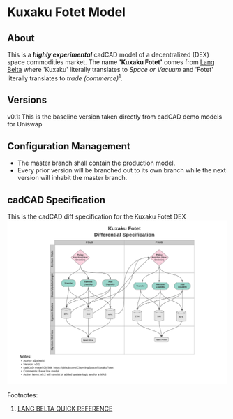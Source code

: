 # Kuxaku Fotet Model


## About
This is a **_highly experimental_** cadCAD model of a decentralized (DEX) space commodities market. The name **'Kuxaku Fotet'** comes from <a href="https://expanse.fandom.com/wiki/Lang_Belta">Lang Belta</a> where 'Kuxaku' literally translates to _Space or Vacuum_ and 'Fotet' literally translates to _trade (commerce)_<sup>1</sup>. 

## Versions
v0.1: This is the baseline version taken directly from cadCAD demo models for Uniswap

## Configuration Management
* The master branch shall contain the production model.
* Every prior version will be branched out to its own branch while the next version will inhabit the master branch.


## cadCAD Specification
This is the cadCAD diff specification for the Kuxaku Fotet DEX
![cadCAD Spec](images/kuxaku-fotet-cadcad-spec.png)

Footnotes:
1. <a href="https://quickref.langbelta.org/">LANG BELTA QUICK REFERENCE</a>

